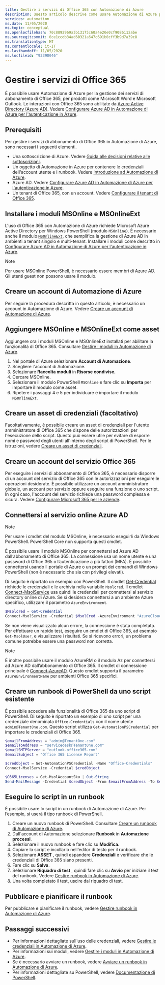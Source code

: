 ```yaml
---
title: Gestire i servizi di Office 365 con Automazione di Azure
description: Questo articolo descrive come usare Automazione di Azure per gestire i servizi di abbonamento di Office 365.
services: automation
ms.date: 11/05/2020
ms.topic: conceptual
ms.openlocfilehash: 70c8892969a3b13175c60a4e20e0cf9086112abe
ms.sourcegitcommit: 0ce1ccdb34ad60321a647c691b0cff3b9d7a39c8
ms.translationtype: MT
ms.contentlocale: it-IT
ms.lasthandoff: 11/05/2020
ms.locfileid: "93398046"
---
```

# <a name="manage-office-365-services"></a>Gestire i servizi di Office 365

È possibile usare Automazione di Azure per la gestione dei servizi di abbonamento di Office 365, per prodotti come Microsoft Word e Microsoft Outlook. Le interazioni con Office 365 sono abilitate da [Azure Active Directory (Azure AD)](../active-directory/fundamentals/active-directory-whatis.md). Vedere [Configurare Azure AD in Automazione di Azure per l'autenticazione in Azure](automation-use-azure-ad.md).

## <a name="prerequisites"></a>Prerequisiti

Per gestire i servizi di abbonamento di Office 365 in Automazione di Azure, sono necessari i seguenti elementi.

* Una sottoscrizione di Azure. Vedere [Guida alle decisioni relative alle sottoscrizioni](/azure/cloud-adoption-framework/decision-guides/subscriptions/).
* Un oggetto di Automazione in Azure per contenere le credenziali dell'account utente e i runbook. Vedere [Introduzione ad Automazione di Azure](./automation-intro.md).
* Azure AD. Vedere [Configurare Azure AD in Automazione di Azure per l'autenticazione in Azure](automation-use-azure-ad.md).
* Un tenant di Office 365, con un account. Vedere [Configurare il tenant di Office 365](/sharepoint/dev/spfx/set-up-your-developer-tenant).

## <a name="install-the-msonline-and-msonlineext-modules"></a>Installare i moduli MSOnline e MSOnlineExt

L'uso di Office 365 con Automazione di Azure richiede Microsoft Azure Active Directory per Windows PowerShell (modulo `MSOnline`). È necessario anche il modulo [`MSOnlineExt`](https://www.powershellgallery.com/packages/MSOnlineExt/1.0.35), che semplifica la gestione di Azure AD in ambienti a tenant singolo e multi-tenant. Installare i moduli come descritto in [Configurare Azure AD in Automazione di Azure per l'autenticazione in Azure](automation-use-azure-ad.md).

>[!NOTE]
>Per usare MSOnline PowerShell, è necessario essere membri di Azure AD. Gli utenti guest non possono usare il modulo.

## <a name="create-an-azure-automation-account"></a>Creare un account di Automazione di Azure

Per seguire la procedura descritta in questo articolo, è necessario un account in Automazione di Azure. Vedere [Creare un account di Automazione di Azure](automation-quickstart-create-account.md).
 
## <a name="add-msonline-and-msonlineext-as-assets"></a>Aggiungere MSOnline e MSOnlineExt come asset

Aggiungere ora i moduli MSOnline e MSOnlineExt installati per abilitare la funzionalità di Office 365. Consultare [Gestire i moduli in Automazione di Azure](shared-resources/modules.md).

1. Nel portale di Azure selezionare **Account di Automazione**.
2. Scegliere l'account di Automazione.
3. Selezionare **Raccolta moduli** in **Risorse condivise**.
4. Cercare MSOnline.
5. Selezionare il modulo PowerShell `MSOnline` e fare clic su **Importa** per importare il modulo come asset.
6. Ripetere i passaggi 4 e 5 per individuare e importare il modulo `MSOnlineExt`.

## <a name="create-a-credential-asset-optional"></a>Creare un asset di credenziali (facoltativo)

Facoltativamente, è possibile creare un asset di credenziali per l'utente amministratore di Office 365 che dispone delle autorizzazioni per l'esecuzione dello script. Questo può essere utile per evitare di esporre nomi e password degli utenti all'interno degli script di PowerShell. Per le istruzioni, vedere [Creare un asset di credenziali](automation-use-azure-ad.md#create-a-credential-asset).

## <a name="create-an-office-365-service-account"></a>Creare un account del servizio Office 365

Per eseguire i servizi di abbonamento di Office 365, è necessario disporre di un account del servizio di Office 365 con le autorizzazioni per eseguire le operazioni desiderate. È possibile utilizzare un account amministratore globale, un account per servizio oppure eseguire una funzione o uno script. In ogni caso, l'account del servizio richiede una password complessa e sicura. Vedere [Configurare Microsoft 365 per le aziende](/microsoft-365/admin/setup/setup).

## <a name="connect-to-the-azure-ad-online-service"></a>Connettersi al servizio online Azure AD

>[!NOTE]
>Per usare i cmdlet del modulo MSOnline, è necessario eseguirli da Windows PowerShell. PowerShell Core non supporta questi cmdlet.

È possibile usare il modulo MSOnline per connettersi ad Azure AD dall’abbonamento di Office 365. La connessione usa un nome utente e una password di Office 365 o l’autenticazione a più fattori (MFA). È possibile connettersi usando il portale di Azure o un prompt dei comandi di Windows PowerShell (non è necessario che sia con privilegi elevati).

Di seguito è riportato un esempio con PowerShell. Il cmdlet [Get-Credential](/powershell/module/microsoft.powershell.security/get-credential) richiede le credenziali e le archivia nella variabile `Msolcred`. Il cmdlet [Connect-MsolService](/powershell/module/msonline/connect-msolservice) usa quindi le credenziali per connettersi al servizio directory online di Azure. Se si desidera connettersi a un ambiente Azure specifico, utilizzare il parametro `AzureEnvironment`.

```powershell
$Msolcred = Get-Credential
Connect-MsolService -Credential $MsolCred -AzureEnvironment "AzureCloud"
```

Se non viene visualizzato alcun errore, la connessione è stata completata. Per effettuare un rapido test, eseguire un cmdlet di Office 365, ad esempio `Get-MsolUser`, e visualizzare i risultati. Se si ricevono errori, un problema comune potrebbe essere una password non corretta.

>[!NOTE]
>È inoltre possibile usare il modulo AzureRM o il modulo Az per connettersi ad Azure AD dall’abbonamento di Office 365. Il cmdlet di connessione principale è [Connect-AzureAD](/powershell/module/azuread/connect-azuread). Questo cmdlet supporta il parametro `AzureEnvironmentName` per ambienti Office 365 specifici.

## <a name="create-a-powershell-runbook-from-an-existing-script"></a>Creare un runbook di PowerShell da uno script esistente

È possibile accedere alla funzionalità di Office 365 da uno script di PowerShell. Di seguito è riportato un esempio di uno script per una credenziale denominata `Office-Credentials` con il nome utente `admin@TenantOne.com`. Questo script utilizza `Get-AutomationPSCredential` per importare le credenziali di Office 365.

```powershell
$emailFromAddress = "admin@TenantOne.com"
$emailToAddress = "servicedesk@TenantOne.com"
$emailSMTPServer = "outlook.office365.com"
$emailSubject = "Office 365 License Report"

$credObject = Get-AutomationPSCredential -Name "Office-Credentials"
Connect-MsolService -Credential $credObject

$O365Licenses = Get-MsolAccountSku | Out-String
Send-MailMessage -Credential $credObject -From $emailFromAddress -To $emailToAddress -Subject $emailSubject -Body $O365Licenses -SmtpServer $emailSMTPServer -UseSSL
```

## <a name="run-the-script-in-a-runbook"></a>Eseguire lo script in un runbook

È possibile usare lo script in un runbook di Automazione di Azure. Per l’esempio, si userà il tipo runbook di PowerShell.

1. Creare un nuovo runbook di PowerShell. Consultare [Creare un runbook di Automazione di Azure](./automation-quickstart-create-runbook.md).
2. Dall'account di Automazione selezionare **Runbook** in **Automazione processi**.
3. Selezionare il nuovo runbook e fare clic su **Modifica**.
4. Copiare lo script e incollarlo nell'editor di testo per il runbook.
5. Selezionare **ASSET** , quindi espandere **Credenziali** e verificare che le credenziali di Office 365 siano presenti.
6. Fare clic su **Salva**.
7. Selezionare **Riquadro di test** , quindi fare clic su **Avvio** per iniziare il test del runbook. Vedere [Gestire runbook in Automazione di Azure](./manage-runbooks.md).
8. Una volta completato il test, uscire dal riquadro di test.

## <a name="publish-and-schedule-the-runbook"></a>Pubblicare e pianificare il runbook

Per pubblicare e pianificare il runbook, vedere [Gestire runbook in Automazione di Azure](./manage-runbooks.md).

## <a name="next-steps"></a>Passaggi successivi

* Per informazioni dettagliate sull'uso delle credenziali, vedere [Gestire le credenziali in Automazione di Azure](shared-resources/credentials.md).
* Per informazioni sui moduli, vedere [Gestire i moduli in Automazione di Azure](shared-resources/modules.md).
* Se è necessario avviare un runbook, vedere [Avviare un runbook in Automazione di Azure](start-runbooks.md).
* Per informazioni dettagliate su PowerShell, vedere [Documentazione di PowerShell](/powershell/scripting/overview).
